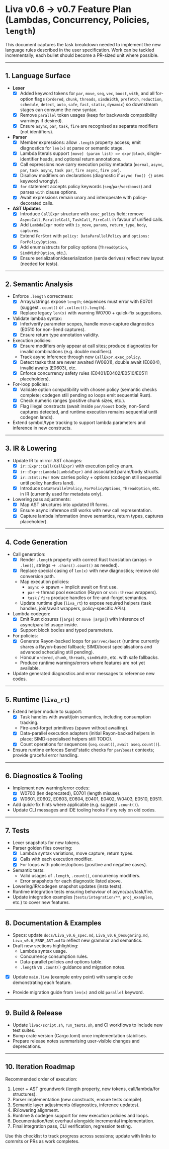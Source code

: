 # Liva v0.6 → v0.7 Feature Plan (Lambdas, Concurrency, Policies, `length`)

This document captures the task breakdown needed to implement the new language rules described in the user specification. Work can be tackled incrementally; each bullet should become a PR-sized unit where possible.

---

## 1. Language Surface

- **Lexer**
  - [x] Added keyword tokens for `par`, `move`, `seq`, `vec`, `boost`, `with`, and all for-option flags (`ordered`, `chunk`, `threads`, `simdWidth`, `prefetch`, `reduction`, `schedule`, `detect`, `auto`, `safe`, `fast`, `static`, `dynamic`) so downstream stages can consume the new syntax.
  - [x] Remove `parallel` token usages (keep for backwards compatibility warnings if desired).
  - [x] Ensure `async`, `par`, `task`, `fire` are recognised as separate modifiers (not identifiers).

- **Parser**
  - [x] Member expressions: allow `.length` property access; emit diagnostics for `len(x)` at parse or semantic stage.
  - [x] Lambda literals support `[move] (param list) => expr|block`, single-identifier heads, and optional return annotations.
  - [x] Call expressions now carry execution policy metadata (`normal`, `async`, `par`, `task async`, `task par`, `fire async`, `fire par`).
  - [x] Disallow modifiers on declarations (diagnostic if `async foo() {}` uses keyword wrongly).
  - [x] `for` statement accepts policy keywords (`seq`/`par`/`vec`/`boost`) and parses `with` clause options.
  - [x] Await expressions remain unary and interoperate with policy-decorated calls.

- **AST Updates**
  - [x] Introduce `CallExpr` structure with `exec_policy` field; remove `AsyncCall`, `ParallelCall`, `TaskCall`, `FireCall` in favour of unified calls.
  - [x] Add `LambdaExpr` node with `is_move`, `params`, `return_type`, `body`, `captures`.
  - [x] Extend `ForStmt` with `policy: DataParallelPolicy` and `options: ForPolicyOptions`.
  - [x] Add enums/structs for policy options (`ThreadOption`, `SimdWidthOption`, etc.).
  - [x] Ensure serialization/deserialization (serde derives) reflect new layout (needed for tests).

---

## 2. Semantic Analysis

- Enforce `.length` correctness:
  - [x] Arrays/strings expose `length`; sequences must error with E0701 (suggest `.count()` or `.collect().length`).
  - [x] Replace legacy `len(x)` with warning W0700 + quick-fix suggestions.
- Validate lambda syntax:
  - [x] Infer/verify parameter scopes, handle move-capture diagnostics (E0510 for non-Send captures).
  - [x] Ensure return type annotation validity.
- Execution policies:
  - [x] Ensure modifiers only appear at call sites; produce diagnostics for invalid combinations (e.g. double modifiers).
  - Track async inference through new `CallExpr.exec_policy`.
  - [x] Detect tasks that are never awaited (W0601), double await (E0604), invalid awaits (E0603), etc.
  - [x] Enforce concurrency safety rules (E0401/E0402/E0510/E0511 placeholders).
- For-loop policies:
  - [x] Validate option compatibility with chosen policy (semantic checks complete; codegen still pending so loops emit sequential Rust).
  - [x] Check numeric ranges (positive chunk sizes, etc.).
  - [x] Flag illegal constructs (await inside `par/boost` body; non-Send captures detected, and runtime execution remains sequential until codegen lands).
- Extend symbol/type tracking to support lambda parameters and inference in new constructs.

---

## 3. IR & Lowering

- Update IR to mirror AST changes:
  - [x] `ir::Expr::Call(CallExpr)` with execution policy enum.
  - [x] `ir::Expr::Lambda(LambdaExpr)` and associated param/body structs.
  - [x] `ir::Stmt::For` now carries policy + options (codegen still sequential until policy handlers land).
  - [x] Introduce `DataParallelPolicy`, `ForPolicyOptions`, `ThreadOption`, etc. in IR (currently used for metadata only).
- Lowering pass adjustments:
  - [x] Map AST structures into updated IR forms.
  - [x] Ensure async inference still works with new call representation.
  - [x] Capture lambda information (move semantics, return types, captures placeholder).

---

## 4. Code Generation

- Call generation:
  - [x] Render `.length` property with correct Rust translation (arrays → `.len()`, strings → `.chars().count()` as needed).
  - [x] Replace special casing of `len(x)` with new diagnostics; remove old conversion path.
  - Map execution policies:
    - `async` → spawn + implicit await on first use.
    - `par` → thread pool execution (Rayon or `std::thread` wrappers).
    - `task` / `fire` produce handles or fire-and-forget semantics.
  - Update runtime glue (`liva_rt`) to expose required helpers (task handles, join/await wrappers, policy-specific APIs).
- Lambda codegen:
  - [x] Emit Rust closures (`|args|` or `move |args|`) with inference of async/parallel usage inside.
  - [x] Support block bodies and typed parameters.
- For policies:
  - [x] Generate Rayon-backed loops for `par/vec/boost` (runtime currently shares a Rayon-based fallback; SIMD/boost specialisations and advanced scheduling still pending).
  - Honour `ordered`, `chunk`, `threads`, `simdWidth`, etc. with safe fallbacks.
  - Produce runtime warnings/errors where features are not yet available.
- Update generated diagnostics and error messages to reference new codes.

---

## 5. Runtime (`liva_rt`)

- Extend helper module to support:
  - [x] Task handles with await/join semantics, including consumption tracking.
  - Fire-and-forget primitives (spawn without awaiting).
  - [x] Data-parallel execution adapters (initial Rayon-backed helpers in place; SIMD-specialised helpers still TODO).
  - [x] Count operations for sequences (`seq.count()`, `await aseq.count()`).
- Ensure runtime enforces Send/'static checks for `par`/`boost` contexts; provide graceful error handling.

---

## 6. Diagnostics & Tooling

- Implement new warning/error codes:
  - [x] W0700 (len deprecated), E0701 (length misuse).
  - [x] W0601, E0602, E0603, E0604, E0401, E0402, W0403, E0510, E0511.
- Add quick-fix hints where applicable (e.g. suggest `.count()`).
- Update CLI messages and IDE tooling hooks if any rely on old codes.

---

## 7. Tests

- Lexer snapshots for new tokens.
- Parser golden files covering:
  - [x] Lambda syntax variations, move capture, return types.
  - [x] Calls with each execution modifier.
  - [x] For loops with policies/options (positive and negative cases).
- Semantic tests:
  - Valid usages of `.length`, `.count()`, concurrency modifiers.
  - Error snapshots for each diagnostic listed above.
- Lowering/IR/codegen snapshot updates (insta tests).
- Runtime integration tests ensuring behaviour of async/par/task/fire.
- Update integration examples (`tests/integration/**`, `proj_examples`, etc.) to cover new features.

---

## 8. Documentation & Examples

- Specs: update `docs/Liva_v0.6_spec.md`, `Liva_v0.6_Desugaring.md`, `Liva_v0.6_EBNF_AST.md` to reflect new grammar and semantics.
- Draft new sections highlighting:
  - Lambda syntax usage.
  - Concurrency consumption rules.
  - Data-parallel policies and options table.
  - `.length` vs `.count()` guidance and migration notes.
- [x] Update `main.liva` (example entry point) with sample code demonstrating each feature.
- Provide migration guide from `len(x)` and old `parallel` keyword.

---

## 9. Build & Release

- Update `livac/script.sh`, `run_tests.sh`, and CI workflows to include new test suites.
- Bump crate version (Cargo.toml) once implementation stabilises.
- Prepare release notes summarising user-visible changes and deprecations.

---

## 10. Iteration Roadmap

Recommended order of execution:

1. Lexer + AST groundwork (length property, new tokens, call/lambda/for structures).
2. Parser implementation (new constructs, ensure tests compile).
3. Semantic layer adjustments (diagnostics, inference updates).
4. IR/lowering alignment.
5. Runtime & codegen support for new execution policies and loops.
6. Documentation/test overhaul alongside incremental implementation.
7. Final integration pass, CLI verification, regression testing.

Use this checklist to track progress across sessions; update with links to commits or PRs as work completes.

